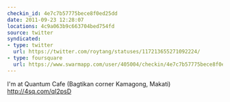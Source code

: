 ```yaml
---
checkin_id: 4e7c7b57775bece8f0ed25dd
date: 2011-09-23 12:28:07
locations: 4c9a063b9c663704bed754fd
source: twitter
syndicated:
- type: twitter
  url: https://twitter.com/roytang/statuses/117213655271092224/
- type: foursquare
  url: https://www.swarmapp.com/user/405004/checkin/4e7c7b57775bece8f0ed25dd?s=iAdrZfqR2_SlU7VBdmbu2t4gkXw&ref=tw
---
```


I'm at Quantum Cafe (Bagtikan corner Kamagong, Makati) http://4sq.com/qI2psD